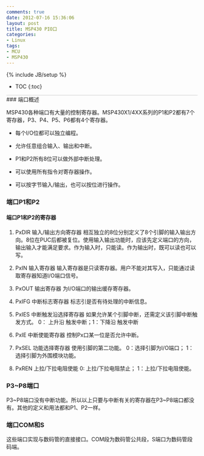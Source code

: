 ```yaml
---
comments: true
date: 2012-07-16 15:36:06
layout: post
title: MSP430 PIO口
categories:
- Linux
tags:
- MCU
- MSP430
---
```


{% include JB/setup %}
* TOC
{:toc}
<div style="border-bottom: 1px solid #ccc;line-height: 1.3em;"></div>
### 端口概述


MSP430各种端口有大量的控制寄存器。MSP430X1/4XX系列的P1和P2都有7个寄存器，P3、P4、P5、P6都有4个寄存器。
 



  * 每个I/O位都可以独立编程。

  * 允许任意组合输入、输出和中断。

  * P1和P2所有8位可以做外部中断处理。

  * 可以使用所有指令对寄存器操作。

  * 可以按字节输入/输出，也可以按位进行操作。




###  端口P1和P2




####   端口P1和P2的寄存器


 



  1. PxDIR 输入/输出方向寄存器
   相互独立的8位分别定义了8个引脚的输入输出方向。8位在PUC后都被复位。使用输入输出功能时，应该先定义端口的方向，输出输入才能满足要求。作为输入时，只能读。作为输出时，既可以读也可以写。

  2. PxIN  输入寄存器
   输入寄存器是只读寄存器。用户不能对其写入，只能通过读取寄存器知道I/O端口信号。

  3. PxOUT 输出寄存器
   为I/O端口的输出缓存寄存器。

  4. PxIFG 中断标志寄存器
   标志引是否有待处理的中断信息。

  5. PxIES 中断触发沿选择寄存器
   如果允许某个引脚中断，还需定义该引脚中断触发方式。
   0： 上升沿 触发中断；1：下降沿  触发中断

  6. PxIE 中断使能寄存器
   控制Px口某一位是否允许中断。

  7. PxSEL 功能选择寄存器
   使用引脚的第二功能。
  0：选择引脚为I/O端口； 1：选择引脚为外围模块功能。

  8. PxREN 上拉/下拉电阻使能
 0: 上拉/下拉电阻禁止； 1：上拉/下拉电阻使能。





### P3~P8端口


P3~P8端口没有中断功能。所以以上只要与中断有关的寄存器在P3~P8端口都没有。其他的定义和用法都和P1、P2一样。


### 端口COM和S


 这些端口实现与数码管的直接接口。COM段为数码管公共段，S端口为数码管段码端。

